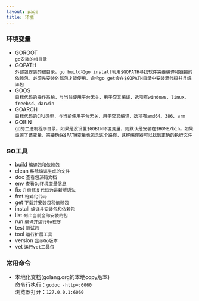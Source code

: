 ```yaml
---
layout: page
title: 环境
---
```


### 环境变量
* GOROOT  
`go安装的根目录`
* GOPATH  
`外部包安装的根目录。go build和go install利用$GOPATH寻找软件需要编译和链接的依赖包。必须先安装外部包才能使用。命令go get会在$GOPATH目录中安装源代码并且编译包`
* GOOS  
`目标代码的操作系统，与当前使用平台无关，用于交叉编译，选项有windows、linux、freebsd、darwin`
* GOARCH  
`目标代码的CPU类型，与当前使用平台无关，用于交叉编译，选项有amd64、386、arm`
* GOBIN  
`go的二进制程序目录。如果是没设置$GOBIN环境变量，则默认是安装在$HOME/bin。如果设置了该变量，需要确保$PATH变量也包含这个路径，这样编译器可以找到正确的执行文件`

### GO工具
* build		`编译包和依赖包`
* clean		`移除编译生成的文件`
* doc		`查看包源码文档`
* env		`查看Go环境变量信息`
* fix		`升级修复代码为最新版语法`
* fmt		`格式化代码`
* get		`下载并安装包和依赖包`
* install	`编译并安装包和依赖包`
* list		`列出当前全部安装的包`
* run		`编译并运行Go程序`
* test		`测试包`
* tool		`运行扩展工具`
* version	`显示Go版本`
* vet		`运行vet工具包`

### 常用命令
* 本地化文档(golang.org的本地copy版本)  
命令行执行：`godoc -http=:6060`  
浏览器打开：`127.0.0.1:6060`

